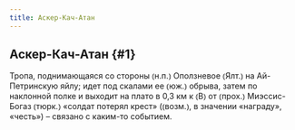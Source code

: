 ```yaml
---
title: Аскер-Кач-Атан
---
```

## Аскер-Кач-Атан {#1}

Тропа, поднимающаяся со стороны ⦅н.п.⦆ Оползневое ⦅Ялт.⦆ на Ай-Петринскую яйлу; идет под скалами ее ⦅юж.⦆ обрыва, затем по наклонной полке и выходит на плато в 0,3 км к ⦅В⦆ от ⦅прох.⦆ Миэссис-Богаз ⦅тюрк.⦆ «солдат потерял крест» (⦅возм.⦆, в значении «награду», «честь») – связано с каким-то событием. 
